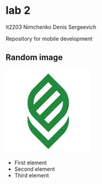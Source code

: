 # lab 2

It2203 Nimchenko Denis Sergeevich 

Repository for mobile development

## Random image

![images/"images.jpg"](https://github.com/ruffffff/It2203_Nimchenko/raw/flab2/lab2/images/images.jpg)

- First element
- Second element
- Third element
